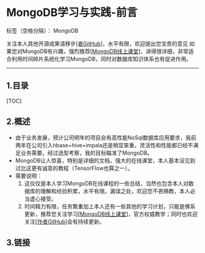 ﻿# MongoDB学习与实践-前言

标签（空格分隔）： MongoDB 

 关注本人其他开源成果请移步[[者GitHub]][1]，水平有限，欢迎提出您宝贵的意见
 如果您对MongoDB有兴趣，强烈推荐[[MongoDB线上课堂]][2]，讲得很详细，非常适合利用时间碎片系统化学习MongoDB，同时对数据库知识体系也有促进作用。

---
## 1.目录
[TOC]

## 2.概述
* 由于业务发展，预计公司明年的项目会有高性能NoSql数据库应用要求，我前两年在公司引入hbase+hive+impala还是稍显笨重，灵活性和性能都已经不满足业务需要。经过选型考察，我的目标瞄准了MongoDB。
* MongoDB让人惊喜，特别是详细的文档，强大的在线课堂，本人基本没见到过比这更有诚意的教程（TensorFlow也算之一）。
 * 需要说明：
    1. 这仅仅是本人学习MongoDB在线课程的一些总结，当然也包含本人对数据库的理解和经验积累，水平有限。漏误之处，欢迎您不吝赐教，本人必当虚心接受。
    2. 时间精力有限，任务繁重加上本人还有一些其他的学习计划，只能是佛系更新，推荐您关注学习[[MongoDB线上课堂]][2]，官方权威教学；同时也欢迎关注[[作者GitHub]][1]会有持续更新。

## 3.链接

  [1]: https://github.com/asan3524
  [2]: https://university.mongodb.com

